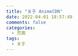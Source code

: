 ```yaml
---
title: "关于 AnimeCDN"
date: 2022-04-01 18:57:49
comments: false
categories:
  - 页面
tags:
  - 关于
---
```



